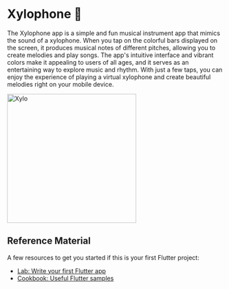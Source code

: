 # Xylophone 🎹

The Xylophone app is a simple and fun musical instrument app that mimics the sound of a xylophone. When you tap on the colorful bars displayed on the screen, it produces musical notes of different pitches, allowing you to create melodies and play songs. The app's intuitive interface and vibrant colors make it appealing to users of all ages, and it serves as an entertaining way to explore music and rhythm. With just a few taps, you can enjoy the experience of playing a virtual xylophone and create beautiful melodies right on your mobile device.

<img width="300" alt="Xylo" src="https://github.com/Prateek-Gahlot/Xylophone/assets/141181732/46ff782b-a494-4680-bb2c-d3cd0495c40c">


## Reference Material
A few resources to get you started if this is your first Flutter project:

- [Lab: Write your first Flutter app](https://docs.flutter.dev/get-started/codelab)
- [Cookbook: Useful Flutter samples](https://docs.flutter.dev/cookbook)




